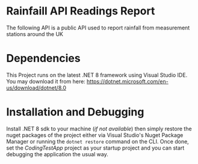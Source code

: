 # Rainfaill API Readings Report

The following API is a public API used to report rainfall from measurement stations around the UK

# Dependencies

This Project runs on the latest .NET 8 framework using Visual Studio IDE. You may download it from here: https://dotnet.microsoft.com/en-us/download/dotnet/8.0

# Installation and Debugging

Install .NET 8 sdk to your machine (_if not available_) then simply restore the nuget packages of the project either via Visual Studio's Nuget Package Manager or running the `dotnet restore` command on the CLI. Once done, set the _*CodingTestApp*_ project as your startup project and you can start debugging the application the usual way.
